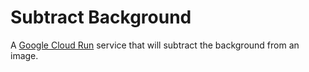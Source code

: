 # Subtract Background

A [Google Cloud Run](https://cloud.google.com/run/) service that will subtract the background from an image.
